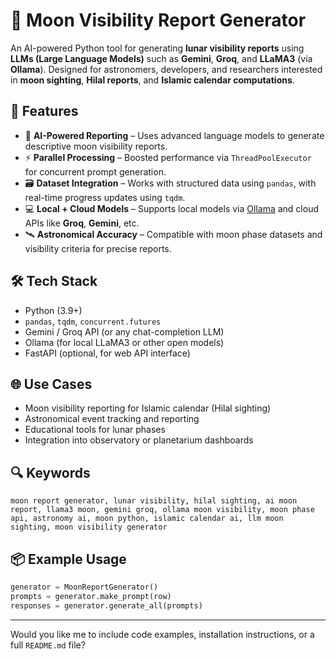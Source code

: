 # 🌙 Moon Visibility Report Generator

An AI-powered Python tool for generating **lunar visibility reports** using **LLMs (Large Language Models)** such as **Gemini**, **Groq**, and **LLaMA3** (via **Ollama**). Designed for astronomers, developers, and researchers interested in **moon sighting**, **Hilal reports**, and **Islamic calendar computations**.

## 🚀 Features

* 🧠 **AI-Powered Reporting** – Uses advanced language models to generate descriptive moon visibility reports.
* ⚡ **Parallel Processing** – Boosted performance via `ThreadPoolExecutor` for concurrent prompt generation.
* 🗃️ **Dataset Integration** – Works with structured data using `pandas`, with real-time progress updates using `tqdm`.
* 💻 **Local + Cloud Models** – Supports local models via [Ollama](https://ollama.com) and cloud APIs like **Groq**, **Gemini**, etc.
* 🛰️ **Astronomical Accuracy** – Compatible with moon phase datasets and visibility criteria for precise reports.

## 🛠️ Tech Stack

* Python (3.9+)
* `pandas`, `tqdm`, `concurrent.futures`
* Gemini / Groq API (or any chat-completion LLM)
* Ollama (for local LLaMA3 or other open models)
* FastAPI (optional, for web API interface)

## 🌐 Use Cases

* Moon visibility reporting for Islamic calendar (Hilal sighting)
* Astronomical event tracking and reporting
* Educational tools for lunar phases
* Integration into observatory or planetarium dashboards

## 🔍 Keywords

```
moon report generator, lunar visibility, hilal sighting, ai moon report, llama3 moon, gemini groq, ollama moon visibility, moon phase api, astronomy ai, moon python, islamic calendar ai, llm moon sighting, moon visibility generator
```

## 📦 Example Usage

```python
generator = MoonReportGenerator()
prompts = generator.make_prompt(row)
responses = generator.generate_all(prompts)
```

---

Would you like me to include code examples, installation instructions, or a full `README.md` file?
